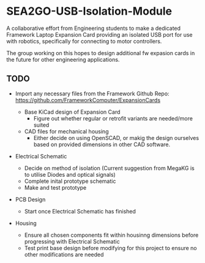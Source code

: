 # SEA2GO-USB-Isolation-Module

A collaborative effort from Engineering students to make a dedicated Framework Laptop Expansion Card providing an isolated USB port for use with robotics, specifically for connecting to motor controllers.

The group working on this hopes to design additional fw expasion cards in the future for other engineering applications.

## TODO

- Import any necessary files from the Framework Github Repo: https://github.com/FrameworkComputer/ExpansionCards
    - Base KiCad design of Expansion Card
        - Figure out whether regular or retrofit variants are needed/more suited
    - CAD files for mechanical housing
        - Either decide on using OpenSCAD, or makig the design ourselves based on provided dimensions in other CAD software.

- Electrical Schematic
    - Decide on method of isolation (Current suggestion from MegaKG is to utilise Diodes and optical signals)
    - Complete inital prototype schematic
    - Make and test prototype

- PCB Design
    - Start once Electrical Schematic has finished

- Housing
    - Ensure all chosen components fit within housinng dimensions before progressing with Electrical Schematic
    - Test print base design before modifying for this project to ensure no other modifications are needed
